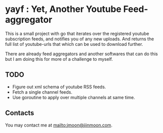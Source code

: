 yayf : Yet, Another Youtube Feed-aggregator
===========================================

This is a small project with go that iterates over the registered youtube
subscription feeds, and notifies you of any new uploads. And returns the full
list of youtube-urls that which can be used to download further.

There are already feed aggregators and another softwares that can do this but
I am doing this for more of a challenge to myself.


TODO
----

- Figure out xml schema of youtube RSS feeds.
- Fetch a single channel feeds.
- Use goroutine to apply over multiple channels at same time.









Contacts
--------

You may contact me at <mailto:jmoon@jiinmoon.com>.

